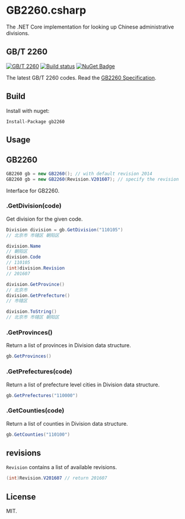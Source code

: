 # GB2260.csharp
The .NET Core implementation for looking up Chinese administrative divisions.

## GB/T 2260

[![GB/T 2260](https://img.shields.io/badge/GB%2FT%202260-v0.2-blue.svg)](https://github.com/cn/GB2260)
[![Build status](https://ci.appveyor.com/api/projects/status/6o5vfi0xcn2i1hbx?svg=true)](https://ci.appveyor.com/project/codeyu/gb2260-csharp)
[![NuGet Badge](https://buildstats.info/nuget/gb2260)](https://www.nuget.org/packages/gb2260/)

The latest GB/T 2260 codes. Read the [GB2260 Specification](https://github.com/cn/GB2260/blob/v0.2/spec.md).

## Build

Install with nuget:

    Install-Package gb2260

## Usage

## GB2260

```cs
GB2260 gb = new GB2260(); // with default revision 2014
GB2260 gb = new GB2260(Revision.V201607); // specify the revision
```

Interface for GB2260.

### .GetDivision(code)

Get division for the given code.

```cs
Division division = gb.GetDivision("110105")
// 北京市 市辖区 朝阳区

division.Name
// 朝阳区
division.Code
// 110105
(int)division.Revision
// 201607

division.GetProvince()
// 北京市
division.GetPrefecture()
// 市辖区

division.ToString()
// 北京市 市辖区 朝阳区
```

### .GetProvinces()

Return a list of provinces in Division data structure.

```cs
gb.GetProvinces()
```

### .GetPrefectures(code)

Return a list of prefecture level cities in Division data structure.

```cs
gb.GetPrefectures("110000")
```

### .GetCounties(code)

Return a list of counties in Division data structure.

```cs
gb.GetCounties("110100")
```

## revisions

`Revision` contains a list of available revisions.

```cs
(int)Revision.V201607 // return 201607
```

## License

MIT.